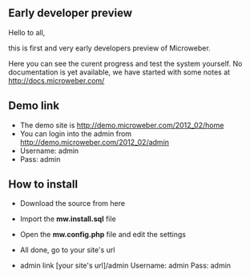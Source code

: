 Early developer preview
-------------


Hello to all,

this is first and very early developers preview of Microweber. 

Here you can see the curent progress and test the system yourself. 
No documentation is yet available, we have started with some notes at http://docs.microweber.com/ 


Demo link
-------------
-  The demo site is http://demo.microweber.com/2012_02/home
-  You can login into the admin from http://demo.microweber.com/2012_02/admin
-  Username: admin
-  Pass: admin



How to install
-------------

- Download the source from here
- Import the __mw.install.sql__ file
- Open the __mw.config.php__ file and edit the settings
- All done, go to your site's url

- admin link [your site's url]/admin  Username: admin  Pass: admin

 
